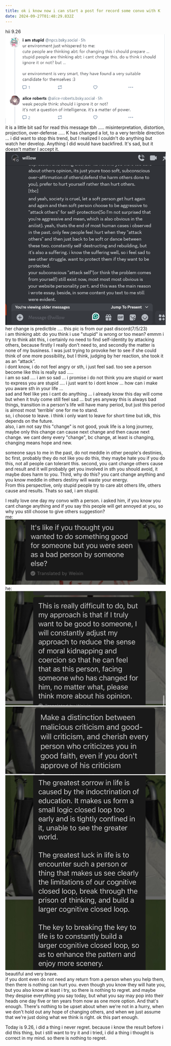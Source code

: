 ```yaml
---
title: ok i know now i can start a post for record some convo with K
date: 2024-09-27T01:48:29.832Z
---
```






hii
9.26
![20240926203628.png](https://github.com/0xemmkty/tinymind-blog/blob/main/assets/images/2024-09-27/1727401046663.png?raw=true)  
it is a little bit sad for read this message tbh .....
misinterpretation, distortion, projection, over-defense .....
K has changed a lot, to a very terrible direction ... i did want to stop this trend, but I realized I couldn't do anything but watch her develop. Anything I did would have backfired. It's sad, but it doesn't matter I accept it.
![微信图片_20240926204719.png](https://github.com/0xemmkty/tinymind-blog/blob/main/assets/images/2024-09-27/1727401654978.png?raw=true)
her change is predictble .... this pic is from our past discord(7/5/23)  
i am thinking abt: do you think i use "stupid" is wrong or too mean? emmm i try to think abt this, i certainly no need to find self-identity by attacking others, because firstly I really don't need to, and secondly the matter is none of my business. I was just trying to provoke her to see if she could think of one more possibility, but I think, judging by her reaction, she took it as an “attack”.  
i dont know, i do not feel angry or sth, i just feel sad. too see a person become like this is really sad .....  
i am so sad .... i am so sad ... i promise i do not think you are stupid or want to express you are stupid .... i just want to i dont know ... how can i make you aware sth in your life ...   
sad and feel like yes i cant do anything ... i already know this day will come but when it truly come still feel sad ... but yes anyway this is always bad things, transition in a person's life will have many period, but just this period is almost most 'terrible' one for me to stand.  
so, i choose to leave. i think i only want to leave for short time but idk, this depends on the future.    
also, i am not say this "change" is not good, youk life is a long journey, maybe only this change can cause next change and then cause next change. we cant deny every "change", bc change, at least is changing, changing means hope and new.
  
someone says to me in the past, do not meddle in other people's destinies, bc first, probably they do not like you do this, they maybe hate you if you do this, not all people can tolerant this. second, you cant change others cause and result and it will probably get you involved in sth you should avoid, it maybe does harm to you. Third, why do this? you cant change anything and you know meddle in others destiny will waste your energy.  
From this perspective, only stupid people try to care abt others life, others cause and results. Thats so sad, i am stupid.   
  
I really love one day my convo with a person. i asked him, if you know you cant change anything and if you say this people will get annoyed at you, so why you still choose to give others suggestion?  
me: ![1.jpg](https://github.com/0xemmkty/tinymind-blog/blob/main/assets/images/2024-09-27/1727404379601.jpg?raw=true)  
he: ![2.jpg](https://github.com/0xemmkty/tinymind-blog/blob/main/assets/images/2024-09-27/1727404398375.jpg?raw=true)  
![3.jpg](https://github.com/0xemmkty/tinymind-blog/blob/main/assets/images/2024-09-27/1727404407798.jpg?raw=true)  
![4.jpg](https://github.com/0xemmkty/tinymind-blog/blob/main/assets/images/2024-09-27/1727404416398.jpg?raw=true)
beautiful and very brave.  
if you dont even do not need any return from a person when you help them, then there is nothing can hurt you. even though you know they will hate you, but you also know at least i try, so there is nothing to regret. and maybe they despise everything you say today, but what you say may pop into their heads one day five or ten years from now as one more option. And that's enough. There's nothing to be upset about when we're not in a hurry, when we don't hold out any hope of changing others, and when we just assume that we're just doing what we think is right. ok this part enough.  
  
Today is 9.26, i did a thing i never regret. because i know the result before i did this thing, but i still want to try it and i tried, i did a thing i thought is correct in my mind. so there is nothing to regret. 

